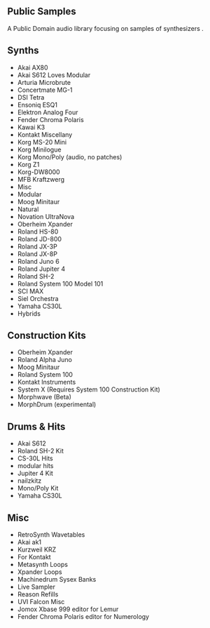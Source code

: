 ## Public Samples

A Public Domain audio library focusing on samples of synthesizers .


## Synths

- Akai AX80
- Akai S612 Loves Modular
- Arturia Microbrute
- Concertmate MG-1
- DSI Tetra
- Ensoniq ESQ1
- Elektron Analog Four
- Fender Chroma Polaris
- Kawai K3
- Kontakt Miscellany
- Korg MS-20 Mini
- Korg Minilogue
- Korg Mono/Poly (audio, no patches)
- Korg Z1
- Korg-DW8000
- MFB Kraftzwerg
- Misc
- Modular
- Moog Minitaur
- Natural
- Novation UltraNova
- Oberheim Xpander
- Roland HS-80
- Roland JD-800
- Roland JX-3P
- Roland JX-8P
- Roland Juno 6
- Roland Jupiter 4
- Roland SH-2
- Roland System 100 Model 101
- SCI MAX
- Siel Orchestra
- Yamaha CS30L
- Hybrids

## Construction Kits
- Oberheim Xpander
- Roland Alpha Juno
- Moog Minitaur
- Roland System 100
- Kontakt Instruments
- System X (Requires System 100 Construction Kit)
- Morphwave (Beta) 
- MorphDrum (experimental)

## Drums & Hits 
- Akai S612
- Roland SH-2 Kit
- CS-30L Hits
- modular hits
- Jupiter 4 Kit
- nailzkitz
- Mono/Poly Kit
- Yamaha CS30L

## Misc 
- RetroSynth Wavetables
- Akai ak1 
- Kurzweil KRZ
- For Kontakt
- Metasynth Loops
- Xpander Loops
- Machinedrum Sysex Banks
- Live Sampler
- Reason Refills
- UVI Falcon Misc
- Jomox Xbase 999 editor for Lemur
- Fender Chroma Polaris editor for Numerology
